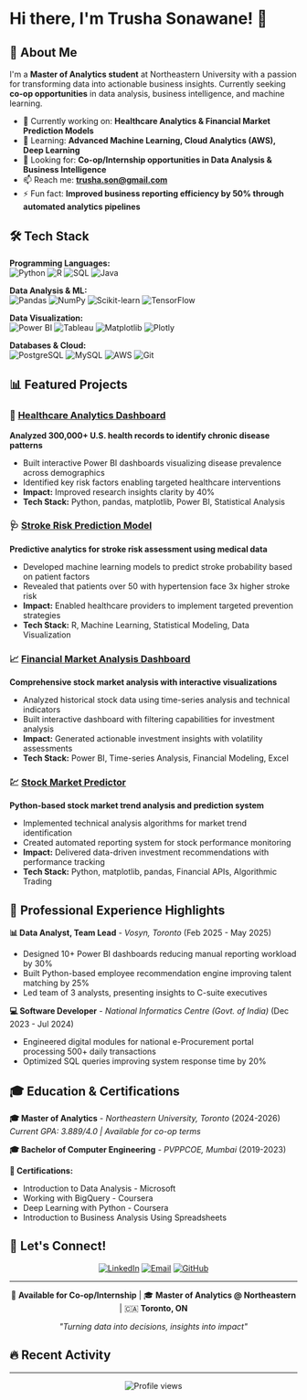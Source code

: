 # Hi there, I'm Trusha Sonawane! 👋

## 🚀 About Me
I'm a **Master of Analytics student** at Northeastern University with a passion for transforming data into actionable business insights. Currently seeking **co-op opportunities** in data analysis, business intelligence, and machine learning.

- 🔭 Currently working on: **Healthcare Analytics & Financial Market Prediction Models**  
- 🌱 Learning: **Advanced Machine Learning, Cloud Analytics (AWS), Deep Learning**
- 👯 Looking for: **Co-op/Internship opportunities in Data Analysis & Business Intelligence**
- 📫 Reach me: **trusha.son@gmail.com**
- ⚡ Fun fact: **Improved business reporting efficiency by 50% through automated analytics pipelines**

## 🛠️ Tech Stack

**Programming Languages:**  
![Python](https://img.shields.io/badge/-Python-3776AB?style=flat&logo=Python&logoColor=white)
![R](https://img.shields.io/badge/-R-276DC3?style=flat&logo=R&logoColor=white)
![SQL](https://img.shields.io/badge/-SQL-4479A1?style=flat&logo=MySQL&logoColor=white)
![Java](https://img.shields.io/badge/-Java-007396?style=flat&logo=Java&logoColor=white)

**Data Analysis & ML:**  
![Pandas](https://img.shields.io/badge/-Pandas-150458?style=flat&logo=Pandas&logoColor=white)
![NumPy](https://img.shields.io/badge/-NumPy-013243?style=flat&logo=NumPy&logoColor=white)
![Scikit-learn](https://img.shields.io/badge/-Scikit--learn-F7931E?style=flat&logo=scikit-learn&logoColor=white)
![TensorFlow](https://img.shields.io/badge/-TensorFlow-FF6F00?style=flat&logo=TensorFlow&logoColor=white)

**Data Visualization:**  
![Power BI](https://img.shields.io/badge/-Power%20BI-F2C811?style=flat&logo=Power%20BI&logoColor=black)
![Tableau](https://img.shields.io/badge/-Tableau-E97627?style=flat&logo=Tableau&logoColor=white)
![Matplotlib](https://img.shields.io/badge/-Matplotlib-11557c?style=flat&logo=python&logoColor=white)
![Plotly](https://img.shields.io/badge/-Plotly-3F4F75?style=flat&logo=Plotly&logoColor=white)

**Databases & Cloud:**  
![PostgreSQL](https://img.shields.io/badge/-PostgreSQL-336791?style=flat&logo=PostgreSQL&logoColor=white)
![MySQL](https://img.shields.io/badge/-MySQL-4479A1?style=flat&logo=MySQL&logoColor=white)
![AWS](https://img.shields.io/badge/-AWS-232F3E?style=flat&logo=Amazon%20AWS&logoColor=white)
![Git](https://img.shields.io/badge/-Git-F05032?style=flat&logo=Git&logoColor=white)

## 📊 Featured Projects

### 🏥 [Healthcare Analytics Dashboard](https://github.com/TrushaSonawane/Understanding-Chronic-Disease-in-the-U.S.)
**Analyzed 300,000+ U.S. health records to identify chronic disease patterns**
- Built interactive Power BI dashboards visualizing disease prevalence across demographics
- Identified key risk factors enabling targeted healthcare interventions
- **Impact:** Improved research insights clarity by 40%
- **Tech Stack:** Python, pandas, matplotlib, Power BI, Statistical Analysis

### 🩺 [Stroke Risk Prediction Model](https://github.com/TrushaSonawane/Stroke-Risk-Analytics)
**Predictive analytics for stroke risk assessment using medical data**
- Developed machine learning models to predict stroke probability based on patient factors
- Revealed that patients over 50 with hypertension face 3x higher stroke risk
- **Impact:** Enabled healthcare providers to implement targeted prevention strategies
- **Tech Stack:** R, Machine Learning, Statistical Modeling, Data Visualization

### 📈 [Financial Market Analysis Dashboard](https://github.com/TrushaSonawane/Coca-Cola-Dashboard)
**Comprehensive stock market analysis with interactive visualizations**
- Analyzed historical stock data using time-series analysis and technical indicators
- Built interactive dashboard with filtering capabilities for investment analysis
- **Impact:** Generated actionable investment insights with volatility assessments
- **Tech Stack:** Power BI, Time-series Analysis, Financial Modeling, Excel

### 💹 [Stock Market Predictor](https://github.com/TrushaSonawane/Stock-Market-Analysis)
**Python-based stock market trend analysis and prediction system**
- Implemented technical analysis algorithms for market trend identification
- Created automated reporting system for stock performance monitoring
- **Impact:** Delivered data-driven investment recommendations with performance tracking
- **Tech Stack:** Python, matplotlib, pandas, Financial APIs, Algorithmic Trading

## 💼 Professional Experience Highlights

**📊 Data Analyst, Team Lead** - *Vosyn, Toronto* (Feb 2025 - May 2025)
- Designed 10+ Power BI dashboards reducing manual reporting workload by 30%
- Built Python-based employee recommendation engine improving talent matching by 25%
- Led team of 3 analysts, presenting insights to C-suite executives

**💻 Software Developer** - *National Informatics Centre (Govt. of India)* (Dec 2023 - Jul 2024)
- Engineered digital modules for national e-Procurement portal processing 500+ daily transactions
- Optimized SQL queries improving system response time by 20%


## 🎓 Education & Certifications

**🎓 Master of Analytics** - *Northeastern University, Toronto* (2024-2026)  
*Current GPA: 3.889/4.0 | Available for co-op terms*

**🎓 Bachelor of Computer Engineering** - *PVPPCOE, Mumbai* (2019-2023)

**📜 Certifications:**
- Introduction to Data Analysis - Microsoft
- Working with BigQuery - Coursera  
- Deep Learning with Python - Coursera
- Introduction to Business Analysis Using Spreadsheets

## 🤝 Let's Connect!

<div align="center">
  
[![LinkedIn](https://img.shields.io/badge/-LinkedIn-0077B5?style=for-the-badge&logo=Linkedin&logoColor=white)](https://linkedin.com/in/trusha-sonawane-266a97222)
[![Email](https://img.shields.io/badge/-Email-D14836?style=for-the-badge&logo=Gmail&logoColor=white)](mailto:trusha.son@gmail.com)
[![GitHub](https://img.shields.io/badge/-GitHub-181717?style=for-the-badge&logo=GitHub&logoColor=white)](https://github.com/TrushaSonawane)

</div>

---

<div align="center">
  
💼 **Available for Co-op/Internship** | 🎓 **Master of Analytics @ Northeastern** | 🇨🇦 **Toronto, ON**

*"Turning data into decisions, insights into impact"*

</div>

## 🔥 Recent Activity
<!--START_SECTION:activity-->
<!--END_SECTION:activity-->

---
<div align="center">
  <img src="https://komarev.com/ghpvc/?username=TrushaSonawane&color=blue&style=flat&label=Profile+Views" alt="Profile views" />
</div>
